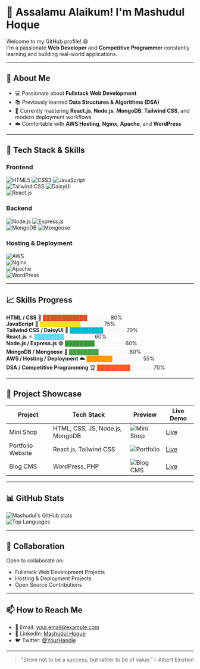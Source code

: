 # 👋 Assalamu Alaikum! I'm Mashudul Hoque

Welcome to my GitHub profile! 😄  
I'm a passionate **Web Developer** and **Competitive Programmer** constantly learning and building real-world applications.  

---

## 👀 About Me
- 💻 Passionate about **Fullstack Web Development**  
- 📚 Previously learned **Data Structures & Algorithms (DSA)**  
- 🚀 Currently mastering **React.js**, **Node.js**, **MongoDB**, **Tailwind CSS**, and modern deployment workflows  
- ☁️ Comfortable with **AWS Hosting**, **Nginx**, **Apache**, and **WordPress**  

---

## 🌱 Tech Stack & Skills

### Frontend
![HTML5](https://img.shields.io/badge/HTML5-E34F26?style=for-the-badge&logo=html5&logoColor=white) 
![CSS3](https://img.shields.io/badge/CSS3-1572B6?style=for-the-badge&logo=css3&logoColor=white) 
![JavaScript](https://img.shields.io/badge/JavaScript-F7DF1E?style=for-the-badge&logo=javascript&logoColor=black)  
![Tailwind CSS](https://img.shields.io/badge/Tailwind_CSS-06B6D4?style=for-the-badge&logo=tailwind-css&logoColor=white) 
![DaisyUI](https://img.shields.io/badge/DaisyUI-00BFFF?style=for-the-badge&logo=figma&logoColor=white)  
![React.js](https://img.shields.io/badge/React-61DAFB?style=for-the-badge&logo=react&logoColor=black)  

### Backend
![Node.js](https://img.shields.io/badge/Node.js-339933?style=for-the-badge&logo=node.js&logoColor=white) 
![Express.js](https://img.shields.io/badge/Express.js-000000?style=for-the-badge)  
![MongoDB](https://img.shields.io/badge/MongoDB-47A248?style=for-the-badge&logo=mongodb&logoColor=white) 
![Mongoose](https://img.shields.io/badge/Mongoose-880000?style=for-the-badge)  

### Hosting & Deployment
![AWS](https://img.shields.io/badge/AWS-FF9900?style=for-the-badge&logo=amazon-aws&logoColor=white)  
![Nginx](https://img.shields.io/badge/Nginx-009639?style=for-the-badge&logo=nginx&logoColor=white)  
![Apache](https://img.shields.io/badge/Apache-FC6A0F?style=for-the-badge&logo=apache&logoColor=white)  
![WordPress](https://img.shields.io/badge/WordPress-21759B?style=for-the-badge&logo=wordpress&logoColor=white)  

---

## 📈 Skills Progress

**HTML / CSS** 🔹 <span style="color:#E34F26">████████████</span><span style="color:#ddd">░░░░░░</span> 80%  
**JavaScript** 🔸 <span style="color:#F7DF1E">███████████</span><span style="color:#ddd">░░░░░░</span> 75%  
**Tailwind CSS / DaisyUI** 💠 <span style="color:#06B6D4">█████████</span><span style="color:#ddd">░░░░░░</span> 70%  
**React.js** ⚛️ <span style="color:#61DAFB">████████</span><span style="color:#ddd">░░░░░░░░</span> 60%  
**Node.js / Express.js** 🟢 <span style="color:#339933">████████</span><span style="color:#ddd">░░░░░░░░</span> 60%  
**MongoDB / Mongoose** 🍃 <span style="color:#47A248">████████</span><span style="color:#ddd">░░░░░░░░</span> 60%  
**AWS / Hosting / Deployment** ☁️ <span style="color:#FF9900">███████</span><span style="color:#ddd">░░░░░░░░</span> 55%  
**DSA / Competitive Programming** 🏆 <span style="color:#FF5722">█████████</span><span style="color:#ddd">░░░░░░</span> 70%


---

## 💼 Project Showcase

| Project | Tech Stack | Preview | Live Demo |
|--------|------------|---------|-----------|
| Mini Shop | HTML, CSS, JS, Node.js, MongoDB | ![Mini Shop](https://via.placeholder.com/120x80.png?text=Mini+Shop) | [Live](https://yourprojectlink.com) |
| Portfolio Website | React.js, Tailwind CSS | ![Portfolio](https://via.placeholder.com/120x80.png?text=Portfolio) | [Live](https://yourportfolio.com) |
| Blog CMS | WordPress, PHP | ![Blog CMS](https://via.placeholder.com/120x80.png?text=Blog+CMS) | [Live](https://yourblog.com) |

---

## 📊 GitHub Stats
![Mashudul's GitHub stats](https://github-readme-stats.vercel.app/api?username=TheMashud&show_icons=true&theme=radical)  
![Top Languages](https://github-readme-stats.vercel.app/api/top-langs/?username=TheMashud&layout=compact&theme=radical)

---

## 💞️ Collaboration
Open to collaborate on:  
- Fullstack Web Development Projects  
- Hosting & Deployment Projects  
- Open Source Contributions  

---

## 📫 How to Reach Me
- 📧 Email: [your.email@example.com](mailto:your.email@example.com)  
- 💼 LinkedIn: [Mashudul Hoque](https://www.linkedin.com/in/yourprofile/)  
- 🐦 Twitter: [@YourHandle](https://twitter.com/YourHandle)

---

> “Strive not to be a success, but rather to be of value.” – Albert Einstein
